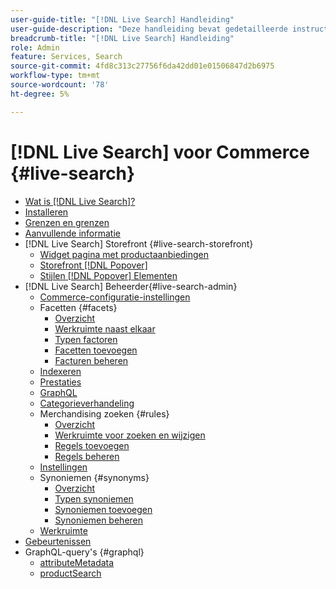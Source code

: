 ```yaml
---
user-guide-title: "[!DNL Live Search] Handleiding"
user-guide-description: "Deze handleiding bevat gedetailleerde instructies voor het gebruik van [!DNL Live Search] uit Adobe Commerce."
breadcrumb-title: "[!DNL Live Search] Handleiding"
role: Admin
feature: Services, Search
source-git-commit: 4fd8c313c27756f6da42dd01e01506847d2b6975
workflow-type: tm+mt
source-wordcount: '78'
ht-degree: 5%

---
```


# [!DNL Live Search] voor Commerce {#live-search}

- [Wat is [!DNL Live Search]?](overview.md)
- [Installeren](install.md)
- [Grenzen en grenzen](boundaries-limits.md)
- [Aanvullende informatie](release-notes.md)
- [!DNL Live Search] Storefront {#live-search-storefront}
   - [Widget pagina met productaanbiedingen](plp-styling.md)
   - [Storefront [!DNL Popover]](storefront-popover.md)
   - [Stijlen [!DNL Popover] Elementen](storefront-popover-styling.md)
- [!DNL Live Search] Beheerder{#live-search-admin}
   - [Commerce-configuratie-instellingen](configuration.md)
   - Facetten {#facets}
      - [Overzicht](facets.md)
      - [Werkruimte naast elkaar](faceting-workspace.md)
      - [Typen factoren](facets-type.md)
      - [Facetten toevoegen](facets-add.md)
      - [Facturen beheren](facets-manage.md)
   - [Indexeren](indexing.md)
   - [Prestaties](performance.md)
   - [GraphQL](graphql.md)
   - [Categorieverhandeling](category-merch.md)
   - Merchandising zoeken {#rules}
      - [Overzicht](rules.md)
      - [Werkruimte voor zoeken en wijzigen](rules-workspace.md)
      - [Regels toevoegen](rules-add.md)
      - [Regels beheren](rules-manage.md)
   - [Instellingen](settings.md)
   - Synoniemen {#synonyms}
      - [Overzicht](synonyms.md)
      - [Typen synoniemen](synonyms-type.md)
      - [Synoniemen toevoegen](synonyms-add.md)
      - [Synoniemen beheren](synonyms-manage.md)
   - [Werkruimte](workspace.md)
- [Gebeurtenissen](events.md)
- GraphQL-query&#39;s {#graphql}
   - [attributeMetadata](https://developer.adobe.com/commerce/services/graphql/live-search/attribute-metadata/)
   - [productSearch](https://developer.adobe.com/commerce/services/graphql/live-search/product-search/)